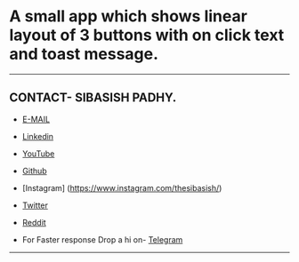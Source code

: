# A small app which shows linear layout of 3 buttons with on click text and toast message.
-------
## CONTACT- SIBASISH PADHY.

- [E-MAIL](01sibasish@gmail.com)

- [Linkedin](https://www.linkedin.com/in/sibasish78666/)

- [YouTube](https://www.youtube.com/@ansusibasish)

- [Github](https://github.com/Sibasish784)

- [Instagram]
(https://www.instagram.com/thesibasish/)

- [Twitter](https://twitter.com/Sibasish7844)

- [Reddit](https://www.reddit.com/user/The_Abr)

- For Faster response Drop a hi on- [Telegram](https://t.me/AnsuSibasish7844)
-------
